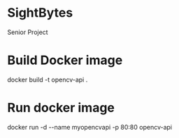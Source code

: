# SightBytes
Senior Project


# Build Docker image
docker build -t opencv-api .

# Run docker image
docker run -d --name myopencvapi -p 80:80 opencv-api

